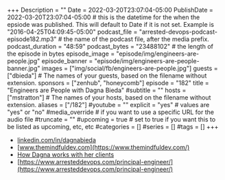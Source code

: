 +++
Description = ""
Date = 2022-03-20T23:07:04-05:00
PublishDate = 2022-03-20T23:07:04-05:00 # this is the datetime for the when the epsiode was published. This will default to Date if it is not set. Example is "2016-04-25T04:09:45-05:00"
podcast_file = "arrested-devops-podcast-episode182.mp3" # the name of the podcast file, after the media prefix.
podcast_duration = "48:59"
podcast_bytes = "23488102" # the length of the episode in bytes
episode_image = "episode/img/engineers-are-people.jpg"
episode_banner = "episode/img/engineers-are-people-banner.jpg"
images = ["img/social/fb/engineers-are-people.jpg"]
guests = ["dbieda"] # The names of your guests, based on the filename without extension.
sponsors = ["zenhub", "honeycomb"]
episode = "182"
title = "Engineers are People with Dagna Bieda"
#subtitle = ""
hosts = ["mstratton"] # The names of your hosts, based on the filename without extension.
aliases = ["/182"]
#youtube = ""
explicit = "yes" # values are "yes" or "no"
#media_override # if you want to use a specific URL for the audio file
#truncate = ""
#upcoming = true # set to true if you want this to be listed as upcoming, etc, etc
#categories = []
#series = []
#tags = []
+++
- [linkedin.com/in/dagnabieda](https://www.linkedin.com/in/dagnabieda/)
- [www.themindfuldev.com](https://www.themindfuldev.com/)
- [How Dagna works with her clients](http://www.themindfuldev.com/case-study)
- [https://www.arresteddevops.com/principal-engineer/](https://www.arresteddevops.com/principal-engineer/)

